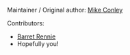 Maintainer / Original author: [Mike Conley](https://github.com/mikeconley/)

Contributors:
* [Barret Rennie](https://github.com/brennie)
* Hopefully you!

